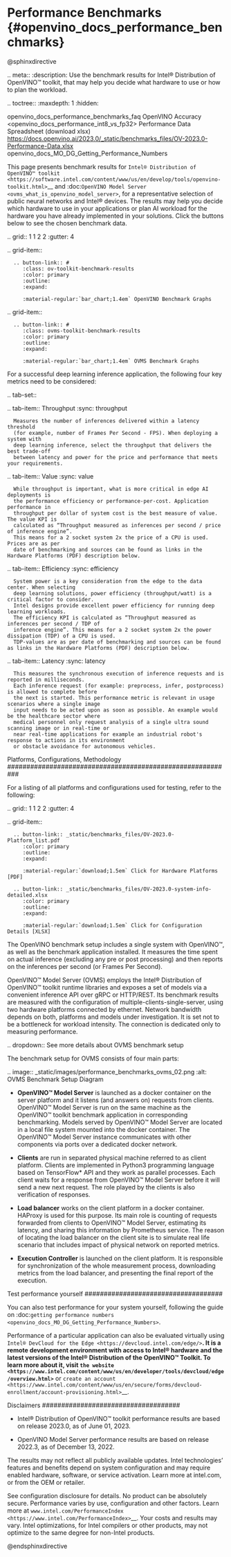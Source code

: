 # Performance Benchmarks {#openvino_docs_performance_benchmarks}

@sphinxdirective

.. meta::
   :description: Use the benchmark results for Intel® Distribution of OpenVINO™ 
                 toolkit, that may help you decide what hardware to use or how 
                 to plan the workload.

.. toctree::
   :maxdepth: 1
   :hidden:

   openvino_docs_performance_benchmarks_faq
   OpenVINO Accuracy <openvino_docs_performance_int8_vs_fp32>
   Performance Data Spreadsheet (download xlsx) <https://docs.openvino.ai/2023.0/_static/benchmarks_files/OV-2023.0-Performance-Data.xlsx> 
   openvino_docs_MO_DG_Getting_Performance_Numbers


This page presents benchmark results for `Intel® Distribution of OpenVINO™ toolkit <https://software.intel.com/content/www/us/en/develop/tools/openvino-toolkit.html>`__ 
and :doc:`OpenVINO Model Server <ovms_what_is_openvino_model_server>`, for a representative selection of public neural networks and Intel® devices.
The results may help you decide which hardware to use in your applications or plan AI workload for the hardware you have already implemented in your solutions. 
Click the buttons below to see the chosen benchmark data.

.. grid:: 1 1 2 2
   :gutter: 4

   .. grid-item::

      .. button-link:: #
         :class: ov-toolkit-benchmark-results
         :color: primary
         :outline:
         :expand:

         :material-regular:`bar_chart;1.4em` OpenVINO Benchmark Graphs

   .. grid-item::

      .. button-link:: #
         :class: ovms-toolkit-benchmark-results
         :color: primary
         :outline:
         :expand:
   
         :material-regular:`bar_chart;1.4em` OVMS Benchmark Graphs


For a successful deep learning inference application, the following four key metrics need to be considered: 

.. tab-set::

   .. tab-item:: Throughput
      :sync: throughput

      Measures the number of inferences delivered within a latency threshold 
      (for example, number of Frames Per Second - FPS). When deploying a system with 
      deep learning inference, select the throughput that delivers the best trade-off 
      between latency and power for the price and performance that meets your requirements.

   .. tab-item:: Value
      :sync: value

      While throughput is important, what is more critical in edge AI deployments is 
      the performance efficiency or performance-per-cost. Application performance in 
      throughput per dollar of system cost is the best measure of value. The value KPI is 
      calculated as “Throughput measured as inferences per second / price of inference engine”. 
      This means for a 2 socket system 2x the price of a CPU is used. Prices are as per 
      date of benchmarking and sources can be found as links in the Hardware Platforms (PDF) description below.

   .. tab-item:: Efficiency
      :sync: efficiency

      System power is a key consideration from the edge to the data center. When selecting 
      deep learning solutions, power efficiency (throughput/watt) is a critical factor to consider. 
      Intel designs provide excellent power efficiency for running deep learning workloads. 
      The efficiency KPI is calculated as “Throughput measured as inferences per second / TDP of 
      inference engine”. This means for a 2 socket system 2x the power dissipation (TDP) of a CPU is used. 
      TDP-values are as per date of benchmarking and sources can be found as links in the Hardware Platforms (PDF) description below.

   .. tab-item:: Latency
      :sync: latency

      This measures the synchronous execution of inference requests and is reported in milliseconds. 
      Each inference request (for example: preprocess, infer, postprocess) is allowed to complete before 
      the next is started. This performance metric is relevant in usage scenarios where a single image 
      input needs to be acted upon as soon as possible. An example would be the healthcare sector where 
      medical personnel only request analysis of a single ultra sound scanning image or in real-time or 
      near real-time applications for example an industrial robot's response to actions in its environment 
      or obstacle avoidance for autonomous vehicles.


Platforms, Configurations, Methodology
###########################################################

For a listing of all platforms and configurations used for testing, refer to the following:

.. grid:: 1 1 2 2
   :gutter: 4

   .. grid-item::

      .. button-link:: _static/benchmarks_files/OV-2023.0-Platform_list.pdf
         :color: primary
         :outline:
         :expand:

         :material-regular:`download;1.5em` Click for Hardware Platforms [PDF]
      
      .. button-link:: _static/benchmarks_files/OV-2023.0-system-info-detailed.xlsx
         :color: primary
         :outline:
         :expand:
         
         :material-regular:`download;1.5em` Click for Configuration Details [XLSX]


The OpenVINO benchmark setup includes a single system with OpenVINO™, as well as the benchmark application installed.
It measures the time spent on actual inference (excluding any pre or post processing) and then reports on the inferences 
per second (or Frames Per Second). 

OpenVINO™ Model Server (OVMS) employs the Intel® Distribution of OpenVINO™ toolkit runtime libraries and exposes a set of 
models via a convenient inference API over gRPC or HTTP/REST. Its benchmark results are measured with the configuration of
multiple-clients-single-server, using two hardware platforms connected by ethernet. Network bandwidth depends on both, platforms 
and models under investigation. It is set not to be a bottleneck for workload intensity. The connection is dedicated 
only to measuring performance. 

.. dropdown:: See more details about OVMS benchmark setup

   The benchmark setup for OVMS consists of four main parts:
   
   .. image:: _static/images/performance_benchmarks_ovms_02.png
      :alt: OVMS Benchmark Setup Diagram

   * **OpenVINO™ Model Server** is launched as a docker container on the server platform and it listens (and answers on) 
     requests from clients. OpenVINO™ Model Server is run on the same machine as the OpenVINO™ toolkit benchmark application 
     in corresponding benchmarking. Models served by OpenVINO™ Model Server are located in a local file system mounted into 
     the docker container. The OpenVINO™ Model Server instance communicates with other components via ports over a dedicated docker network.
   
   * **Clients** are run in separated physical machine referred to as client platform. Clients are implemented in Python3 
     programming language based on TensorFlow* API and they work as parallel processes. Each client waits for a response from OpenVINO™ 
     Model Server before it will send a new next request. The role played by the clients is also verification of responses.
   
   * **Load balancer** works on the client platform in a docker container. HAProxy is used for this purpose. Its main role is 
     counting of requests forwarded from clients to OpenVINO™ Model Server, estimating its latency, and sharing this information by 
     Prometheus service. The reason of locating the load balancer on the client site is to simulate real life scenario that includes 
     impact of physical network on reported metrics.
   
   * **Execution Controller** is launched on the client platform. It is responsible for synchronization of the whole measurement process, 
     downloading metrics from the load balancer, and presenting the final report of the execution.



Test performance yourself
####################################

You can also test performance for your system yourself, following the guide on :doc:`getting performance numbers <openvino_docs_MO_DG_Getting_Performance_Numbers>`.

Performance of a particular application can also be evaluated virtually using `Intel® DevCloud for the Edge <https://devcloud.intel.com/edge/>`__. 
It is a remote development environment with access to Intel® hardware and the latest versions of the Intel® Distribution of the OpenVINO™ Toolkit. 
To learn more about it, visit `the website <https://www.intel.com/content/www/us/en/developer/tools/devcloud/edge/overview.html>`__ 
or `create an account <https://www.intel.com/content/www/us/en/secure/forms/devcloud-enrollment/account-provisioning.html>`__.



Disclaimers
####################################

* Intel® Distribution of OpenVINO™ toolkit performance results are based on release 2023.0, as of June 01, 2023.

* OpenVINO Model Server performance results are based on release 2022.3, as of December 13, 2022.

The results may not reflect all publicly available updates. Intel technologies’ features and benefits depend on system configuration 
and may require enabled hardware, software, or service activation. Learn more at intel.com, or from the OEM or retailer. 

See configuration disclosure for details. No product can be absolutely secure.
Performance varies by use, configuration and other factors. Learn more at `www.intel.com/PerformanceIndex <https://www.intel.com/PerformanceIndex>`__.
Your costs and results may vary.
Intel optimizations, for Intel compilers or other products, may not optimize to the same degree for non-Intel products.


@endsphinxdirective

